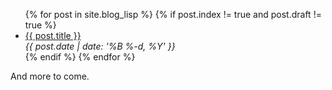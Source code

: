 <ul>
{% for post in site.blog_lisp %}
{% if post.index != true and post.draft != true %}
    <li class="post-item">
        <a class="post-title" href="{{ post.url }}"><span>{{ post.title }}</span></a>
        <div class="post-date"><i>{{ post.date | date: '%B %-d, %Y' }}</i></div>
        <!-- <div><i>{{ post.content | number_of_words | divided_by: 100 }} minute read</i></div> -->
    </li>
{% endif %}
{% endfor %}
</ul>

And more to come.
